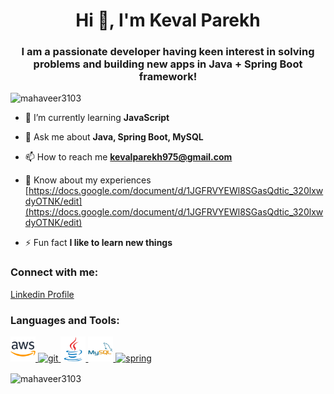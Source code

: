 <h1 align="center">Hi 👋, I'm Keval Parekh</h1>
<h3 align="center">I am a passionate developer having keen interest in solving problems and building new apps in Java + Spring Boot framework!</h3>

<p align="left"> <img src="https://komarev.com/ghpvc/?username=mahaveer3103&label=Profile%20views&color=0e75b6&style=flat" alt="mahaveer3103" /> </p>

- 🌱 I’m currently learning **JavaScript**

- 💬 Ask me about **Java, Spring Boot, MySQL**

- 📫 How to reach me **kevalparekh975@gmail.com**

- 📄 Know about my experiences [https://docs.google.com/document/d/1JGFRVYEWl8SGasQdtic_320lxwdyOTNK/edit](https://docs.google.com/document/d/1JGFRVYEWl8SGasQdtic_320lxwdyOTNK/edit)

- ⚡ Fun fact **I like to learn new things**

<h3 align="left">Connect with me:</h3>
<p align="left">
<a href="https://www.linkedin.com/in/kevalparekh003/" target="_blank" alt="kevalparekh003" height="30" width="40" />Linkedin Profile</a>
</p>

<h3 align="left">Languages and Tools:</h3>
<p align="left"> <a href="https://aws.amazon.com" target="_blank" rel="noreferrer"> <img src="https://raw.githubusercontent.com/devicons/devicon/master/icons/amazonwebservices/amazonwebservices-original-wordmark.svg" alt="aws" width="40" height="40"/> </a> <a href="https://git-scm.com/" target="_blank" rel="noreferrer"> <img src="https://www.vectorlogo.zone/logos/git-scm/git-scm-icon.svg" alt="git" width="40" height="40"/> </a> <a href="https://www.java.com" target="_blank" rel="noreferrer"> <img src="https://raw.githubusercontent.com/devicons/devicon/master/icons/java/java-original.svg" alt="java" width="40" height="40"/> </a> <a href="https://www.mysql.com/" target="_blank" rel="noreferrer"> <img src="https://raw.githubusercontent.com/devicons/devicon/master/icons/mysql/mysql-original-wordmark.svg" alt="mysql" width="40" height="40"/> </a> <a href="https://spring.io/" target="_blank" rel="noreferrer"> <img src="https://www.vectorlogo.zone/logos/springio/springio-icon.svg" alt="spring" width="40" height="40"/> </a> </p>


<p><img align="center" src="https://github-readme-streak-stats.herokuapp.com/?user=mahaveer3103&" alt="mahaveer3103" /></p>
